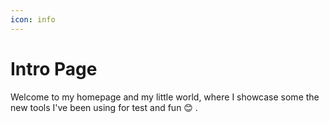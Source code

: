 ```yaml
---
icon: info
---
```


# Intro Page

Welcome to my homepage and my little world, where I showcase some the new tools I've been using for test and fun 😊 .


